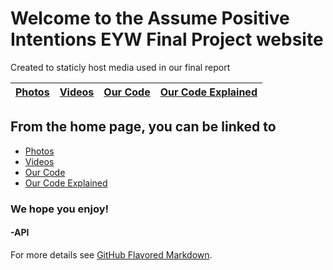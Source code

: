 # Welcome to the Assume Positive Intentions EYW Final Project website

Created to staticly host media used in our final report

[Photos](https://assumepositiveintentions.github.io/Final/photos) | [Videos](https://assumepositiveintentions.github.io/Final/videos) | [Our Code](https://assumepositiveintentions.github.io/Final/code) | [Our Code Explained](https://assumepositiveintentions.github.io/Final/decoded)
------------ | ------------- | ------------ | ------------ 


## From the home page, you can be linked to
- [Photos](https://assumepositiveintentions.github.io/Final/photos)
- [Videos](https://assumepositiveintentions.github.io/Final/videos)
- [Our Code](https://assumepositiveintentions.github.io/Final/code)
- [Our Code Explained](https://assumepositiveintentions.github.io/Final/decoded)

### We hope you enjoy!

#### -API

For more details see [GitHub Flavored Markdown](https://guides.github.com/features/mastering-markdown/).

